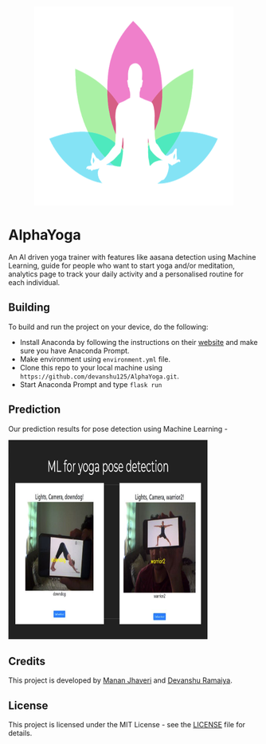 <p align="center"><img src="https://github.com/devanshu125/AlphaYoga/blob/main/static/readme_yoga.png" height=400 width=400 ></img></p>

# AlphaYoga

An AI driven yoga trainer with features like aasana detection using Machine Learning, guide for people
who want to start yoga and/or meditation, analytics page to track your daily activity and a personalised
routine for each individual.

## Building

To build and run the project on your device, do the following:

- Install Anaconda by following the instructions on their [website](https://www.anaconda.com/) and make sure you have Anaconda Prompt.
- Make environment using `environment.yml` file.
- Clone this repo to your local machine using `https://github.com/devanshu125/AlphaYoga.git`.
- Start Anaconda Prompt and type `flask run`

## Prediction
Our prediction results for pose detection using Machine Learning -
<p align="left"><img src="https://github.com/devanshu125/AlphaYoga/blob/main/static/ml_yoga_pose.JPG" height=400 width=400 ></img></p>


## Credits

This project is developed by [Manan Jhaveri](https://github.com/mananjhaveri) and [Devanshu Ramaiya](https://github.com/devanshu125).

## License

This project is licensed under the MIT License - see the [LICENSE](LICENSE) file for details.
